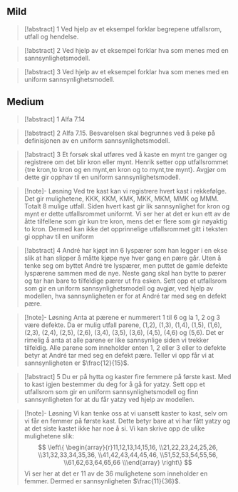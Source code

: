 
## Mild

> [!abstract] 1
>  Ved hjelp av et eksempel forklar begrepene utfallsrom, utfall og hendelse. 

> [!abstract] 2
> Ved hjelp av et eksempel forklar hva som menes med en sannsynlighetsmodell. 


> [!abstract] 3
> Ved hjelp av et eksempel forklar hva som menes med en uniform sannsynlighetsmodell.


## Medium




> [!abstract] 1 
> Alfa 7.14


> [!abstract] 2
> Alfa 7.15. Besvarelsen skal begrunnes ved å peke på definisjonen av en uniform sannsynlighetsmodell.

> [!abstract] 3
> Et forsøk skal utføres ved å kaste en mynt tre ganger og registrere om det blir kron eller mynt. Henrik setter opp utfallsrommet {tre kron,to kron og en mynt,en kron og to mynt,tre mynt}. Avgjør om dette gir opphav til en uniform sannsynlighetsmodell.

> [!note]- Løsning 
> Ved tre kast kan vi registrere hvert kast i rekkefølge. Det gir mulighetene, KKK, KKM, KMK, MKK, MKM, MMK og MMM. Totalt 8 mulige utfall. Siden hvert kast gir lik sannsynlighet for kron og mynt er dette utfallsrommet uniformt. Vi ser her at det er kun ett av de åtte tilfellene som gir kun tre kron, mens det er flere som gir nøyaktig to kron. Dermed kan ikke det opprinnelige utfallsrommet gitt i teksten gi opphav til en uniform

> [!abstract] 4
> André har kjøpt inn 6 lyspærer som han legger i en ekse slik at han slipper å måtte kjøpe nye hver gang en pære går. Uten å tenke seg om byttet André tre lyspærer, men puttet de gamle defekte lyspærene sammen med de nye. Neste gang skal han bytte to pærer og tar han bare to tilfeldige pærer ut fra esken. Sett opp et utfallsrom som gir en uniform sannsynlighetsmodell og avgjør, ved hjelp av modellen, hva sannsynligheten er for at André tar med seg en defekt pære.

> [!note]- Løsning 
> Anta at pærene er nummerert 1 til 6 og la 1, 2 og 3 være defekte. Da er mulig utfall parene, (1,2), (1,3), (1,4), (1,5), (1,6), (2,3), (2,4), (2,5), (2,6), (3,4), (3,5), (3,6), (4,5), (4,6) og (5,6). Det er rimelig å anta at alle parene er like sannsynlige siden vi trekker tilfeldig. Alle parene som inneholder enten $1$, $2$ eller $3$ eller to defekte betyr at André tar med seg en defekt pære. Teller vi opp får vi at sannsynligheten er $\frac{12}{15}$.

> [!abstract] 5
> Du er på hytta og kaster fire femmere på første kast. Med to kast igjen bestemmer du deg for å gå for yatzy. Sett opp et utfallsrom som gir en uniform sannsynlighetsmodell og finn sannsynligheten for at du får yatzy ved hjelp av modellen.

> [!note]- Løsning 
> Vi kan tenke oss at vi uansett kaster to kast, selv om vi får en femmer på første kast. Dette betyr bare at vi har fått yatzy og at det siste kastet ikke har noe å si. Vi kan skrive opp de ulike mulighetene slik: 
> $$
> \left\{ \begin{array}{r}11,12,13,14,15,16, \\21,22,23,24,25,26, \\31,32,33,34,35,36, \\41,42,43,44,45,46, \\51,52,53,54,55,56, \\61,62,63,64,65,66 \\\end{array} \right\}
> $$
> Vi ser her at det er $11$ av de $36$ mulighetene som inneholder en femmer. Dermed er sannsynligheten $\frac{11}{36}$.